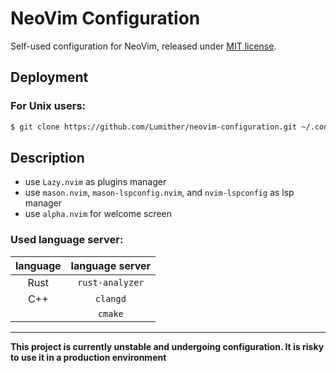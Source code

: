 # NeoVim Configuration
Self-used configuration for NeoVim, released under [MIT license](LICENSE).

## Deployment
### For Unix users:
```zsh
$ git clone https://github.com/Lumither/neovim-configuration.git ~/.config/nvim
```

## Description
- use `Lazy.nvim` as plugins manager
- use `mason.nvim`, `mason-lspconfig.nvim`, and `nvim-lspconfig` as lsp manager
- use `alpha.nvim` for welcome screen

### Used language server:
<p align="center">

| language | language server |
| :------: | :-------------: |
|   Rust   | `rust-analyzer` |
|   C++    |     `clangd`    |
|          |     `cmake`     |

</p>

---

<p align="center">

**This project is currently unstable and undergoing configuration. It is risky to use it in a production environment**

</p>

